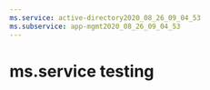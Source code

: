 ```yaml
---
ms.service: active-directory2020_08_26_09_04_53
ms.subservice: app-mgmt2020_08_26_09_04_53
---
```

 # ms.service testing